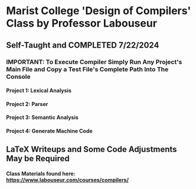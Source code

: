 # Marist College 'Design of Compilers' Class by Professor Labouseur
## Self-Taught and COMPLETED 7/22/2024

### IMPORTANT: To Execute Compiler Simply Run Any Project's Main File and Copy a Test File's Complete Path Into The Console

#### Project 1: Lexical Analysis
#### Project 2: Parser
#### Project 3: Semantic Analysis
#### Project 4: Generate Machine Code


## LaTeX Writeups and Some Code Adjustments May be Required


#### Class Materials found here: https://www.labouseur.com/courses/compilers/
